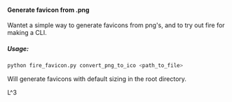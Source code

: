 #### Generate favicon from .png

Wantet a simple way to generate favicons from png's, and to try out fire for making a CLI.

##### Usage:

```bash
python fire_favicon.py convert_png_to_ico <path_to_file>
```

Will generate favicons with default sizing in the root directory.

L^3
